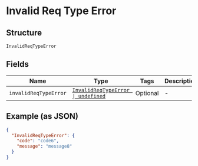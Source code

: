 
# Invalid Req Type Error

## Structure

`InvalidReqTypeError`

## Fields

| Name | Type | Tags | Description |
|  --- | --- | --- | --- |
| `invalidReqTypeError` | [`InvalidReqTypeError \| undefined`](../../doc/models/invalid-req-type-error.md) | Optional | - |

## Example (as JSON)

```json
{
  "InvalidReqTypeError": {
    "code": "code6",
    "message": "message8"
  }
}
```

